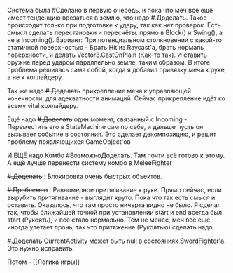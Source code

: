 Система была #Сделано  в первую очередь, и пока что меч всё ещё имеет тенденцию врезаться в землю, что надо ~~#.Доделать.~~
	Такое происходит только при подготовке к удару, так как нет проверок.
	Есть смысл сделать перестановки и пересчёты. прямо в Block() и Swing(), а не в Incoming().
	Вариант: При потенциальном столкновении с какой-то статичной поверхностью - Брать Hit из Raycast'а, брать нормаль поверхности, и делать Vector3.CastOnPlain (Как-то так). И ставить оружие перед ударом параллельно земле, таким образом.
		В итоге проблема решилась сама собой, когда я добавил привязку меча к руке, а не к коллайдеру.

Так же надо ~~#.Доделать~~ прикрепление меча к управляющей конечности, для адекватности анимаций. Сейчас прикрепление идёт ко всему vital коллайдеру.

Ещё надо ~~#.Доделать~~ один момент, связанный с Incoming - Переместить его в StateMachine сам по себе, и дальше пусть он вызывает событие в состояния. Это сделает декомпозицию, и решит проблему появляющихся GameObject'ов

И ЕЩЁ надо Комбо #ВозможноДоделать. Там почти всё готово к этому. А ещё лучше перенести систему комбо в MeleeFighter

~~#.Доделать~~ : Блокировка очень быстрых объектов. 

~~#.Проблемно~~ : Равномерное притягивание к руке. Прямо сейчас, если вырубить притягивание - выглядит круто. Пока что так есть смысл и оставить.
	Оказалось, что там просто ничерта видно не было. Я сделал так, чтобы ближайшей точкой при установлении start и end всегда был start (Рукоять), и всё стало нормально. Тем не менее, меч всё ещё иногда улетает прочь, так что притяжение (Рукоятью) сделать надо.

~~#.Доделать~~ CurrentActivity может быть null в состояниях SwordFighter'а. Это нужно исправить.

Потом - [[Логика игры]]